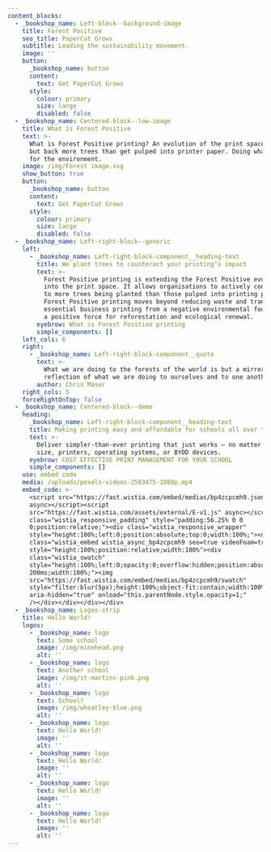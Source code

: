 ```yaml
---
content_blocks:
  - _bookshop_name: Left-block--background-image
    title: Forest Positive
    seo_title: PaperCut Grows
    subtitle: Leading the sustainability movement.
    image: ''
    button:
      _bookshop_name: button
      content:
        text: Get PaperCut Grows
      style:
        colour: primary
        size: large
        disabled: false
  - _bookshop_name: Centered-block--low-image
    title: What is Forest Positive
    text: >-
      What is Forest Positive printing? An evolution of the print space, putting
      but back more trees than get pulped into printer paper. Doing what’s right
      for the environment.
    image: /img/Forest image.svg
    show_button: true
    button:
      _bookshop_name: button
      content:
        text: Get PaperCut Grows
      style:
        colour: primary
        size: large
        disabled: false
  - _bookshop_name: Left-right-block--generic
    left:
      - _bookshop_name: Left-right-block-component__heading-text
        title: We plant trees to counteract your printing’s impact
        text: >-
          Forest Positive printing is extending the Forest Positive evolution
          into the print space. It allows organisations to actively contribute
          to more trees being planted than those pulped into printing paper.
          Forest Positive printing moves beyond reducing waste and transforms
          essential business printing from a negative environmental footprint to
          a positive force for reforestation and ecological renewal.
        eyebrow: What is Forest Positive printing
        simple_components: []
    left_cols: 6
    right:
      - _bookshop_name: Left-right-block-component__quote
        text: >-
          What we are doing to the forests of the world is but a mirror
          reflection of what we are doing to ourselves and to one another.
        author: Chris Maser
    right_cols: 5
    forceRightOnTop: false
  - _bookshop_name: Centered-block--demo
    heading:
      _bookshop_name: Left-right-block-component__heading-text
      title: Making printing easy and affordable for schools all over the globe
      text: >-
        Deliver simpler-than-ever printing that just works – no matter your
        size, printers, operating systems, or BYOD devices.
      eyebrow: COST EFFECTIVE PRINT MANAGEMENT FOR YOUR SCHOOL
      simple_components: []
    use: embed code
    media: /uploads/pexels-videos-2583475-1080p.mp4
    embed_code: >-
      <script src="https://fast.wistia.com/embed/medias/bp4zcpcmh9.jsonp"
      async></script><script
      src="https://fast.wistia.com/assets/external/E-v1.js" async></script><div
      class="wistia_responsive_padding" style="padding:56.25% 0 0
      0;position:relative;"><div class="wistia_responsive_wrapper"
      style="height:100%;left:0;position:absolute;top:0;width:100%;"><div
      class="wistia_embed wistia_async_bp4zcpcmh9 seo=true videoFoam=true"
      style="height:100%;position:relative;width:100%"><div
      class="wistia_swatch"
      style="height:100%;left:0;opacity:0;overflow:hidden;position:absolute;top:0;transition:opacity
      200ms;width:100%;"><img
      src="https://fast.wistia.com/embed/medias/bp4zcpcmh9/swatch"
      style="filter:blur(5px);height:100%;object-fit:contain;width:100%;" alt=""
      aria-hidden="true" onload="this.parentNode.style.opacity=1;"
      /></div></div></div></div>
  - _bookshop_name: Logos-strip
    title: Hello World!
    logos:
      - _bookshop_name: logo
        text: Some school
        image: /img/minehead.png
        alt: ''
      - _bookshop_name: logo
        text: Another school
        image: /img/st-martins-pink.png
        alt: ''
      - _bookshop_name: logo
        text: School?
        image: /img/wheatley-blue.png
        alt: ''
      - _bookshop_name: logo
        text: Hello World!
        image: ''
        alt: ''
      - _bookshop_name: logo
        text: Hello World!
        image: ''
        alt: ''
      - _bookshop_name: logo
        text: Hello World!
        image: ''
        alt: ''
      - _bookshop_name: logo
        text: Hello World!
        image: ''
        alt: ''
---
```

